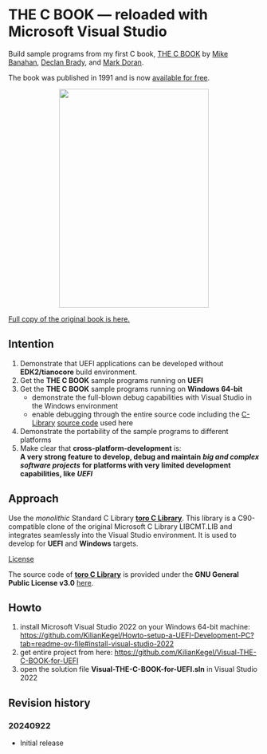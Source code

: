 # THE C BOOK — reloaded with Microsoft Visual Studio

Build sample programs from my first C book, [THE C BOOK](https://publications.gbdirect.co.uk/c_book/) by 
[Mike Banahan](https://www.linkedin.com/in/mike-banahan-60a548/), [Declan Brady](https://www.linkedin.com/in/declantbrady/), and [Mark Doran](https://www.linkedin.com/in/mark-doran-81ba3281/).

The book was published in 1991 and is now [available for free](https://publications.gbdirect.co.uk/c_book/copyright.html).<br>

<p align="center">
	<img src="https://github.com/KilianKegel/4KPages-THECBOOK/blob/main/images/THECBOOK_FFF.jpg" width="300" height="439">
</p>

[Full copy of the original book is here.](https://github.com/KilianKegel/4KPages-THECBOOK/blob/main/README.md#4kpages-thecbook)

## Intention
1. Demonstrate that UEFI applications can be developed without **EDK2/tianocore** build environment.
2. Get the **THE C BOOK** sample programs running on **UEFI**
3. Get the **THE C BOOK** sample programs running on **Windows 64-bit**
	* demonstrate the full-blown debug capabilities with Visual Studio in the Windows environment
	* enable debugging through the entire source code including the [C-Library](https://github.com/KilianKegel/toro-C-Library?tab=readme-ov-file#toro-c-library-formerly-known-as-torito-c-library) [source code](https://github.com/KilianKegel/Visual-TORO-C-LIBRARY-for-UEFI) used here
4. Demonstrate the portability of the sample programs to different platforms
5. Make clear that **cross-platform-development** is:<br>
   **A very strong feature to develop, debug and maintain** ***big and complex software projects*** **for platforms with very limited development capabilities, like** ***UEFI***

## Approach
Use the *monolithic* Standard C Library [**toro C Library**](https://github.com/KilianKegel/toro-C-Library?tab=readme-ov-file#toro-c-library-formerly-known-as-torito-c-library).
This library is a C90-compatible clone of the original Microsoft C Library LIBCMT.LIB
and integrates seamlessly into the Visual Studio environment. 
It is used to develop for **UEFI** and **Windows** targets.

[License](https://github.com/KilianKegel/toro-C-Library?tab=License-1-ov-file)

The source code of [**toro C Library**](https://github.com/KilianKegel/toro-C-Library?tab=readme-ov-file#toro-c-library-formerly-known-as-torito-c-library) is
provided under the **GNU General Public License v3.0** [here](https://github.com/KilianKegel/Visual-TORO-C-LIBRARY-for-UEFI).

## Howto
1. install Microsoft Visual Studio 2022 on your Windows 64-bit machine: https://github.com/KilianKegel/Howto-setup-a-UEFI-Development-PC?tab=readme-ov-file#install-visual-studio-2022
2. get entire project from here: https://github.com/KilianKegel/Visual-THE-C-BOOK-for-UEFI
3. open the solution file **Visual-THE-C-BOOK-for-UEFI.sln** in Visual Studio 2022

## Revision history
### 20240922
* Initial release
